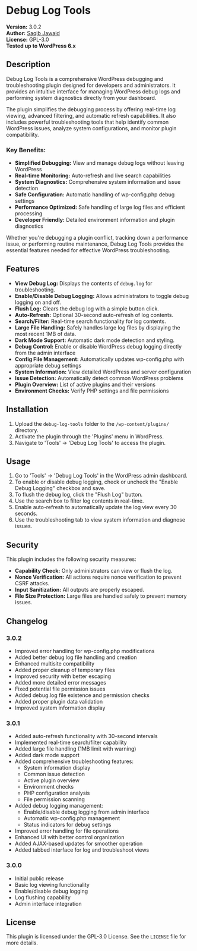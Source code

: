 # Debug Log Tools

**Version:** 3.0.2  
**Author:** [Saqib Jawaid](https://github.com/saqibj)  
**License:** GPL-3.0  
**Tested up to WordPress 6.x**

## Description

Debug Log Tools is a comprehensive WordPress debugging and troubleshooting plugin designed for developers and administrators. It provides an intuitive interface for managing WordPress debug logs and performing system diagnostics directly from your dashboard.

The plugin simplifies the debugging process by offering real-time log viewing, advanced filtering, and automatic refresh capabilities. It also includes powerful troubleshooting tools that help identify common WordPress issues, analyze system configurations, and monitor plugin compatibility.

### Key Benefits:
- **Simplified Debugging:** View and manage debug logs without leaving WordPress
- **Real-time Monitoring:** Auto-refresh and live search capabilities
- **System Diagnostics:** Comprehensive system information and issue detection
- **Safe Configuration:** Automatic handling of wp-config.php debug settings
- **Performance Optimized:** Safe handling of large log files and efficient processing
- **Developer Friendly:** Detailed environment information and plugin diagnostics

Whether you're debugging a plugin conflict, tracking down a performance issue, or performing routine maintenance, Debug Log Tools provides the essential features needed for effective WordPress troubleshooting.

## Features

- **View Debug Log:** Displays the contents of `debug.log` for troubleshooting.
- **Enable/Disable Debug Logging:** Allows administrators to toggle debug logging on and off.
- **Flush Log:** Clears the debug log with a simple button click.
- **Auto-Refresh:** Optional 30-second auto-refresh of log contents.
- **Search/Filter:** Real-time search functionality for log contents.
- **Large File Handling:** Safely handles large log files by displaying the most recent 1MB of data.
- **Dark Mode Support:** Automatic dark mode detection and styling.
- **Debug Control:** Enable or disable WordPress debug logging directly from the admin interface
- **Config File Management:** Automatically updates wp-config.php with appropriate debug settings
- **System Information:** View detailed WordPress and server configuration
- **Issue Detection:** Automatically detect common WordPress problems
- **Plugin Overview:** List of active plugins and their versions
- **Environment Checks:** Verify PHP settings and file permissions

## Installation

1. Upload the `debug-log-tools` folder to the `/wp-content/plugins/` directory.
2. Activate the plugin through the 'Plugins' menu in WordPress.
3. Navigate to 'Tools' -> 'Debug Log Tools' to access the plugin.

## Usage

1. Go to 'Tools' -> 'Debug Log Tools' in the WordPress admin dashboard.
2. To enable or disable debug logging, check or uncheck the "Enable Debug Logging" checkbox and save.
3. To flush the debug log, click the "Flush Log" button.
4. Use the search box to filter log contents in real-time.
5. Enable auto-refresh to automatically update the log view every 30 seconds.
6. Use the troubleshooting tab to view system information and diagnose issues.

## Security

This plugin includes the following security measures:
- **Capability Check:** Only administrators can view or flush the log.
- **Nonce Verification:** All actions require nonce verification to prevent CSRF attacks.
- **Input Sanitization:** All outputs are properly escaped.
- **File Size Protection:** Large files are handled safely to prevent memory issues.

## Changelog

### 3.0.2
- Improved error handling for wp-config.php modifications
- Added better debug log file handling and creation
- Enhanced multisite compatibility
- Added proper cleanup of temporary files
- Improved security with better escaping
- Added more detailed error messages
- Fixed potential file permission issues
- Added debug.log file existence and permission checks
- Added proper plugin data validation
- Improved system information display

### 3.0.1
- Added auto-refresh functionality with 30-second intervals
- Implemented real-time search/filter capability
- Added large file handling (1MB limit with warning)
- Added dark mode support
- Added comprehensive troubleshooting features:
  - System information display
  - Common issue detection
  - Active plugin overview
  - Environment checks
  - PHP configuration analysis
  - File permission scanning
- Added debug logging management:
  - Enable/disable debug logging from admin interface
  - Automatic wp-config.php management
  - Status indicators for debug settings
- Improved error handling for file operations
- Enhanced UI with better control organization
- Added AJAX-based updates for smoother operation
- Added tabbed interface for log and troubleshoot views

### 3.0.0
- Initial public release
- Basic log viewing functionality
- Enable/disable debug logging
- Log flushing capability
- Admin interface integration

## License

This plugin is licensed under the GPL-3.0 License. See the `LICENSE` file for more details.
